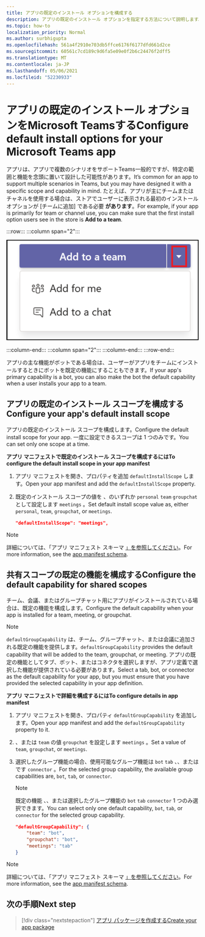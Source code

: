 ```yaml
---
title: アプリの既定のインストール オプションを構成する
description: アプリの既定のインストール オプションを指定する方法について説明します。
ms.topic: how-to
localization_priority: Normal
ms.author: surbhigupta
ms.openlocfilehash: 561a4f2910e703db5ffce6176f6177dfd661d2ce
ms.sourcegitcommit: 60561c7cd189c9d6fa5e09e0f2b6c24476f2dff5
ms.translationtype: MT
ms.contentlocale: ja-JP
ms.lasthandoff: 05/06/2021
ms.locfileid: "52230933"
---
```

# <a name="configure-default-install-options-for-your-microsoft-teams-app"></a><span data-ttu-id="88cfb-103">アプリの既定のインストール オプションをMicrosoft Teamsする</span><span class="sxs-lookup"><span data-stu-id="88cfb-103">Configure default install options for your Microsoft Teams app</span></span>

<span data-ttu-id="88cfb-104">アプリは、アプリで複数のシナリオをサポートTeams一般的ですが、特定の範囲と機能を念頭に置いて設計した可能性があります。</span><span class="sxs-lookup"><span data-stu-id="88cfb-104">It’s common for an app to support multiple scenarios in Teams, but you may have designed it with a specific scope and capability in mind.</span></span> <span data-ttu-id="88cfb-105">たとえば、アプリが主にチームまたはチャネルを使用する場合は、ストアでユーザーに表示される最初のインストール オプションが [チームに追加] である必要 **があります**。</span><span class="sxs-lookup"><span data-stu-id="88cfb-105">For example, if your app is primarily for team or channel use, you can make sure that the first install option users see in the store is **Add to a team**.</span></span>

:::row:::
   :::column span="2":::

![アプリのドロップダウンの例を追加する](../../assets/images/compose-extensions/addanapp.png)

   :::column-end:::
   :::column span="2":::
   :::column-end:::
:::row-end:::

<span data-ttu-id="88cfb-107">アプリの主な機能がボットである場合は、ユーザーがアプリをチームにインストールするときにボットを既定の機能にすることもできます。</span><span class="sxs-lookup"><span data-stu-id="88cfb-107">If your app's primary capability is a bot, you can also make the bot the default capability when a user installs your app to a team.</span></span>

## <a name="configure-your-apps-default-install-scope"></a><span data-ttu-id="88cfb-108">アプリの既定のインストール スコープを構成する</span><span class="sxs-lookup"><span data-stu-id="88cfb-108">Configure your app's default install scope</span></span>

<span data-ttu-id="88cfb-109">アプリの既定のインストール スコープを構成します。</span><span class="sxs-lookup"><span data-stu-id="88cfb-109">Configure the default install scope for your app.</span></span> <span data-ttu-id="88cfb-110">一度に設定できるスコープは 1 つのみです。</span><span class="sxs-lookup"><span data-stu-id="88cfb-110">You can set only one scope at a time.</span></span>

<span data-ttu-id="88cfb-111">**アプリ マニフェストで既定のインストール スコープを構成するには**</span><span class="sxs-lookup"><span data-stu-id="88cfb-111">**To configure the default install scope in your app manifest**</span></span>

1. <span data-ttu-id="88cfb-112">アプリ マニフェストを開き、プロパティを追加 `defaultInstallScope` します。</span><span class="sxs-lookup"><span data-stu-id="88cfb-112">Open your app manifest and add the `defaultInstallScope` property.</span></span>
2. <span data-ttu-id="88cfb-113">既定のインストール スコープの値を 、のいずれか `personal` `team` `groupchat` として設定します `meetings` 。</span><span class="sxs-lookup"><span data-stu-id="88cfb-113">Set default install scope value as, either `personal`, `team`, `groupchat`, or `meetings`.</span></span>

    ```json
    "defaultInstallScope": "meetings",
    ```

> [!NOTE]
> <span data-ttu-id="88cfb-114">詳細については、「アプリ マニフェスト スキーマ [」を参照してください](~/resources/schema/manifest-schema.md)。</span><span class="sxs-lookup"><span data-stu-id="88cfb-114">For more information, see the [app manifest schema](~/resources/schema/manifest-schema.md).</span></span>

## <a name="configure-the-default-capability-for-shared-scopes"></a><span data-ttu-id="88cfb-115">共有スコープの既定の機能を構成する</span><span class="sxs-lookup"><span data-stu-id="88cfb-115">Configure the default capability for shared scopes</span></span>

<span data-ttu-id="88cfb-116">チーム、会議、またはグループチャット用にアプリがインストールされている場合は、既定の機能を構成します。</span><span class="sxs-lookup"><span data-stu-id="88cfb-116">Configure the default capability when your app is installed for a team, meeting, or groupchat.</span></span>

> [!NOTE]
> <span data-ttu-id="88cfb-117">`defaultGroupCapability` は、チーム、グループチャット、または会議に追加される既定の機能を提供します。</span><span class="sxs-lookup"><span data-stu-id="88cfb-117">`defaultGroupCapability` provides the default capability that will be added to the team, groupchat, or meeting.</span></span> <span data-ttu-id="88cfb-118">アプリの既定の機能としてタブ、ボット、またはコネクタを選択しますが、アプリ定義で選択した機能が提供されている必要があります。</span><span class="sxs-lookup"><span data-stu-id="88cfb-118">Select a tab, bot, or connector as the default capability for your app, but you must ensure that you have provided the selected capability in your app definition.</span></span>

<span data-ttu-id="88cfb-119">**アプリ マニフェストで詳細を構成するには**</span><span class="sxs-lookup"><span data-stu-id="88cfb-119">**To configure details in app manifest**</span></span>

1. <span data-ttu-id="88cfb-120">アプリ マニフェストを開き、プロパティ `defaultGroupCapability` を追加します。</span><span class="sxs-lookup"><span data-stu-id="88cfb-120">Open your app manifest and add the `defaultGroupCapability` property to it.</span></span>
2. <span data-ttu-id="88cfb-121">、または `team` の値 `groupchat` を設定します `meetings` 。</span><span class="sxs-lookup"><span data-stu-id="88cfb-121">Set a value of `team`, `groupchat`, or `meetings`.</span></span>
3. <span data-ttu-id="88cfb-122">選択したグループ機能の場合、使用可能なグループ機能は `bot` `tab` 、、またはです `connector` 。</span><span class="sxs-lookup"><span data-stu-id="88cfb-122">For the selected group capability, the available group capabilities are, `bot`, `tab`, or `connector`.</span></span> 

    > [!NOTE]
    > <span data-ttu-id="88cfb-123">既定の機能 、、または選択したグループ機能の `bot` `tab` `connector` 1 つのみ選択できます。</span><span class="sxs-lookup"><span data-stu-id="88cfb-123">You can select only one default capability, `bot`, `tab`, or `connector` for the selected group capability.</span></span>

    ```json
    "defaultGroupCapability": {
        "team": "bot",
        "groupchat": "bot",
        "meetings": "tab"
    }
    ```

> [!NOTE]
> <span data-ttu-id="88cfb-124">詳細については、「アプリ マニフェスト スキーマ [」を参照してください](~/resources/schema/manifest-schema.md)。</span><span class="sxs-lookup"><span data-stu-id="88cfb-124">For more information, see the [app manifest schema](~/resources/schema/manifest-schema.md).</span></span>

## <a name="next-step"></a><span data-ttu-id="88cfb-125">次の手順</span><span class="sxs-lookup"><span data-stu-id="88cfb-125">Next step</span></span>

> [!div class="nextstepaction"]
> [<span data-ttu-id="88cfb-126">アプリ パッケージを作成する</span><span class="sxs-lookup"><span data-stu-id="88cfb-126">Create your app package</span></span>](~/concepts/build-and-test/apps-package.md)
